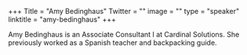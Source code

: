 +++
Title = "Amy Bedinghaus"
Twitter = ""
image = ""
type = "speaker"
linktitle = "amy-bedinghaus"
+++

Amy Bedinghaus is an Associate Consultant I at Cardinal Solutions. She previously worked as a Spanish teacher and backpacking guide.
